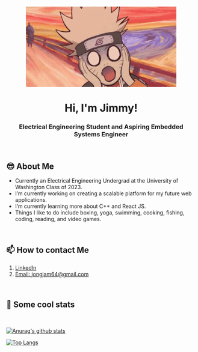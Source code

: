 <p align="center">
 <img width="400px" src="https://github.com/jongjam/jongjam/blob/master/imggif/tenor.gif" align="center" alt="narutoScream" />
  
 <h1 align="center">Hi, I'm Jimmy!</h1>
 <h3 align="center">Electrical Engineering Student and Aspiring Embedded Systems Engineer</h3>
 <p align="center"</p>
</p>
<br>

<h2>😎 About Me</h2>

- Currently an Electrical Engineering Undergrad at the University of Washington Class of 2023.  
- I’m currently working on creating a scalable platform for my future web applications. 
- I’m currently learning more about C++ and React JS. 
- Things I like to do include boxing, yoga, swimming, cooking, fishing, coding, reading, and video games.

<br>
<p align="center">
   <h2>📫 How to contact Me</h2>

   1. [LinkedIn](https://www.linkedin.com/in/james-jhong-1a980b195/)
   2. [Email: jongjam64@gmail.com](mailto:jongjam64@gmail.com)
   
   <p align="center"</p>
</p>
<br>

<p align="center">
   <h2>👀 Some cool stats</h2>
   <br>

   [![Anurag's github stats](https://github-readme-stats.vercel.app/api?username=jongjam&count_private=true&show_icons=true&theme=tokyonight)](https://github.com/anuraghazra/github-readme-stats)

   [![Top Langs](https://github-readme-stats.vercel.app/api/top-langs/?username=jongjam&theme=tokyonight)](https://github.com/anuraghazra/github-readme-stats)

   <p align="center"</p>
</p>


<!--
**jongjam/jongjam** is a ✨ _special_ ✨ repository because its `README.md` (this file) appears on your GitHub profile.

Here are some ideas to get you started:

- 👯 I’m looking to collaborate on ...
- 🤔 I’m looking for help with ...
- 💬 Ask me about ...
- 😄 Pronouns: ...
- ⚡ Fun fact: ...
-->
